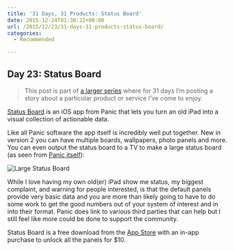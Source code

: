 ```yaml
---
title: '31 Days, 31 Products: Status Board'
date: 2015-12-24T01:38:22+00:00
url: /2015/12/23/31-days-31-products-status-board/
categories:
  - Recommended

---
```

## Day 23: Status Board

> This post is part of [a larger series][1] where for 31 days I&#8217;m posting a story about a particular product or service I&#8217;ve come to enjoy.

[Status Board][2] is an iOS app from Panic that lets you turn an old iPad into a visual collection of actionable data.

Like all Panic software the app itself is incredibly well put together. New in version 2 you can have multiple boards, wallpapers, photo panels and more. You can even output the status board to a TV to make a large status board (as seen from [Panic itself][3]):

![Large Status Board][4]

While I love having my own old(er) iPad show me status, my biggest complaint, and warning for people interested, is that the default panels provide very basic data and you are more than likely going to have to do some work to get the good numbers out of your system of interest and in into their format. Panic does link to various third parties that can help but I still feel like more could be done to support the community.

Status Board is a free download from the [App Store][5] with an in-app purchase to unlock all the panels for $10.

 [1]: http://mikezornek.com/2015/11/24/31-days-31-products-launch-post/
 [2]: http://panic.com/statusboard/
 [3]: https://panic.com/blog/panic-status-board-2013-edition/
 [4]: http://mikezornek.com/media/images/31products/status-board.jpg "Large Status Board"
 [5]: https://geo.itunes.apple.com/us/app/status-board/id449955536?mt=8&at=11l4BV